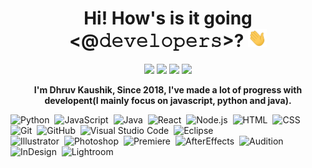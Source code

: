 <h1 align="center">
  <b>Hi! How's is it going <@𝚍𝚎𝚟𝚎𝚕𝚘𝚙𝚎𝚛𝚜>? <img src="https://github.com/ABSphreak/ABSphreak/blob/master/gifs/Hi.gif" width="30px"></b>
</h1>
 <p align="center">
<img src="https://img.shields.io/badge/Age-15-blue" />
  <img src="https://img.shields.io/badge/Focus-Backend%20Development-brightgreen" />
  <img src="https://img.shields.io/badge/Location-Delhi, India-success" />
  <img src="https://img.shields.io/badge/Languages-English%20%26%20Hindi-brightgreen" />
</p>
  <p align="center">
<b>I'm Dhruv Kaushik, Since 2018, I've made a lot of progress with developent(I mainly focus on javascript, python and java).</b>
</p>
  

 
![Python](https://img.shields.io/badge/-Python-05122A?style=flat&logo=python)&nbsp;
![JavaScript](https://img.shields.io/badge/-JavaScript-05122A?style=flat&logo=javascript)&nbsp;
![Java](https://img.shields.io/badge/-Java-05122A?style=flat&logo=Java&logoColor=FFA518)&nbsp;
![React](https://img.shields.io/badge/-React-05122A?style=flat&logo=react)&nbsp;
![Node.js](https://img.shields.io/badge/-Node.js-05122A?style=flat&logo=node.js)&nbsp;
![HTML](https://img.shields.io/badge/-HTML-05122A?style=flat&logo=HTML5)&nbsp;
![CSS](https://img.shields.io/badge/-CSS-05122A?style=flat&logo=CSS3&logoColor=1572B6)&nbsp;
![Git](https://img.shields.io/badge/-Git-05122A?style=flat&logo=git)&nbsp;
![GitHub](https://img.shields.io/badge/-GitHub-05122A?style=flat&logo=github)&nbsp;
![Visual Studio Code](https://img.shields.io/badge/-Visual%20Studio%20Code-05122A?style=flat&logo=visual-studio-code&logoColor=007ACC)&nbsp;
![Eclipse](https://img.shields.io/badge/-Eclipse-05122A?style=flat&logo=eclipse-ide&logoColor=2C2255)\
![Illustrator](https://img.shields.io/badge/-Illustrator-05122A?style=flat&logo=adobe-illustrator)&nbsp;
![Photoshop](https://img.shields.io/badge/-Photoshop-05122A?style=flat&logo=adobe-photoshop)&nbsp;
![Premiere](https://img.shields.io/badge/-Premier-05122A?style=flat&logo=adobe-premiere-pro)&nbsp;
![AfterEffects](https://img.shields.io/badge/-Effects-05122A?style=flat&logo=adobe-after-effects)&nbsp;
![Audition](https://img.shields.io/badge/-Audition-05122A?style=flat&logo=adobe-audition)&nbsp;
![InDesign](https://img.shields.io/badge/-InDesign-05122A?style=flat&logo=adobe-indesign)&nbsp;
![Lightroom](https://img.shields.io/badge/-Lightroom-05122A?style=flat&logo=adobe-lightroom)&nbsp;
  
<!--
**dhruv-kaushikk/dhruv-kaushikk** is a ✨ _special_ ✨ repository because its `README.md` (this file) appears on your GitHub profile.

Here are some ideas to get you started:

- 🔭 I’m currently working on ...
- 🌱 I’m currently learning ...
- 👯 I’m looking to collaborate on ...
- 🤔 I’m looking for help with ...
- 💬 Ask me about ...
- 📫 How to reach me: ...
- 😄 Pronouns: ...
- ⚡ Fun fact: ...
-->
